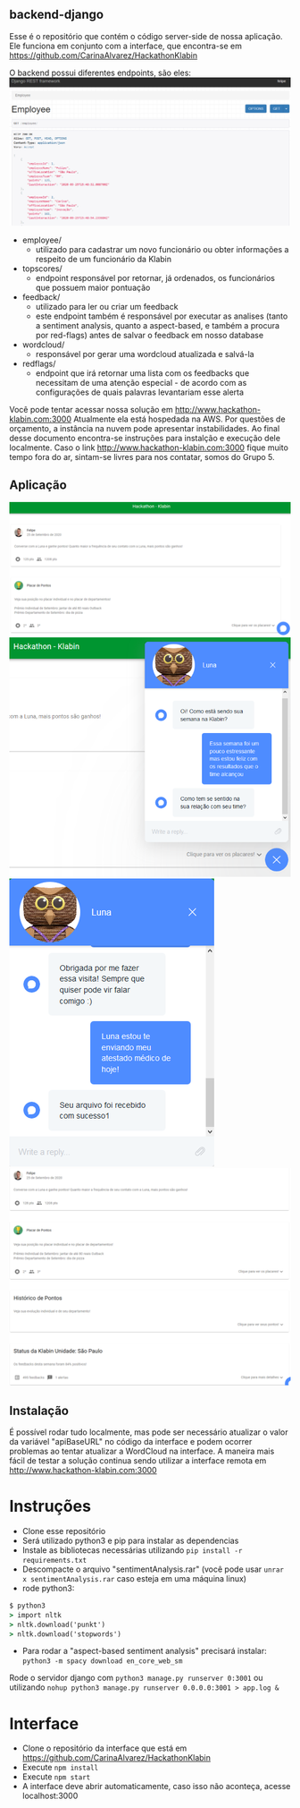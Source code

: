 ## backend-django

Esse é o repositório que contém o código server-side de nossa aplicação. Ele funciona em conjunto com a interface, que encontra-se em https://github.com/CarinaAlvarez/HackathonKlabin

O backend possui diferentes endpoints, são eles:
![Exemplo](/images/employee-endpoint.png)
* employee/
  * utilizado para cadastrar um novo funcionário ou obter informações a respeito de um funcionário da Klabin
* topscores/
  * endpoint responsável por retornar, já ordenados, os funcionários que possuem maior pontuação
* feedback/
  * utilizado para ler ou criar um feedback
  * este endpoint também é responsável por executar as analises (tanto a sentiment analysis, quanto a aspect-based, e também a procura por red-flags) antes de salvar o feedback em nosso database
* wordcloud/
  * responsável por gerar uma wordcloud atualizada e salvá-la
* redflags/
  * endpoint que irá retornar uma lista com os feedbacks que necessitam de uma atenção especial - de acordo com as configurações de quais palavras levantariam esse alerta


Você pode tentar acessar nossa solução em http://www.hackathon-klabin.com:3000
Atualmente ela está hospedada na AWS. Por questões de orçamento, a instância na nuvem pode apresentar instabilidades. Ao final desse documento encontra-se instruções para instalção e execução dele localmente. Caso o link http://www.hackathon-klabin.com:3000 fique muito tempo fora do ar, sintam-se livres para nos contatar, somos do Grupo 5.

## Aplicação
![interface](/images/interface-main-page.png)
![conversar com a luna](/images/interface-chat-with-luna.png)
![enviar arquivo](/images/interface-sending-file.png)
![todas as opções da interface](/images/interface-all-cards.png)

## Instalação
É possível rodar tudo localmente, mas pode ser necessário atualizar o valor da variável "apiBaseURL" no código da interface e podem ocorrer problemas ao tentar atualizar a WordCloud na interface. A maneira mais fácil de testar a solução continua sendo utilizar a interface remota em http://www.hackathon-klabin.com:3000 
# Instruções
- Clone esse repositório
- Será utilizado python3 e pip para instalar as dependencias
- Instale as bibliotecas necessárias utilizando `pip install -r requirements.txt`
- Descompacte o arquivo "sentimentAnalysis.rar" (você pode usar `unrar x sentimentAnalysis.rar` caso esteja em uma máquina linux)
- rode python3:
```cmd
$ python3
> import nltk
> nltk.download('punkt')
> nltk.download('stopwords')
```
- Para rodar a "aspect-based sentiment analysis" precisará instalar: `python3 -m spacy download en_core_web_sm`

Rode o servidor django com `python3 manage.py runserver 0:3001`
ou utilizando `nohup python3 manage.py runserver 0.0.0.0:3001 > app.log &`

# Interface
- Clone o repositório da interface que está em https://github.com/CarinaAlvarez/HackathonKlabin
- Execute `npm install`
- Execute `npm start`
- A interface deve abrir automaticamente, caso isso não aconteça, acesse localhost:3000

